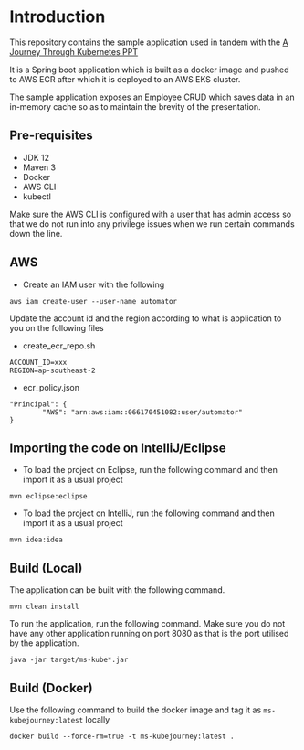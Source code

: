 # Introduction

This repository contains the sample application used in tandem with the [A Journey Through Kubernetes PPT](https://docs.google.com/presentation/d/19U_xBSLqnwbQYQUq-zu0pAJQkpjpYpBhhcWM81smJhM/edit?usp=sharing)


It is a Spring boot application which is built as a docker image and pushed to AWS ECR after which it is deployed to an AWS EKS cluster.

The sample application exposes an Employee CRUD which saves data in an in-memory cache so as to maintain the brevity of the presentation.

## Pre-requisites
 - JDK 12
 - Maven 3
 - Docker
 - AWS CLI
 - kubectl
 
Make sure the AWS CLI is configured with a user that has admin access so that we do not run into any privilege issues when we run certain commands down the line.
 
 
## AWS

- Create an IAM user with the following 
```
aws iam create-user --user-name automator
``` 

Update the account id and the region according to what is application to you on the following files
- create_ecr_repo.sh 
```
ACCOUNT_ID=xxx
REGION=ap-southeast-2
```
- ecr_policy.json
```
"Principal": {
        "AWS": "arn:aws:iam::066170451082:user/automator"
}
```

 
 
## Importing the code on IntelliJ/Eclipse

- To load the project on Eclipse, run the following command and then import it as a usual project
```
mvn eclipse:eclipse
```

- To load the project on IntelliJ, run the following command and then import it as a usual project
```
mvn idea:idea
```
 
## Build (Local)

The application can be built with the following command.
```
mvn clean install
```

To run the application, run the following command. Make sure you do not have any other application running on port 8080 as that is the port utilised by the application.
```
java -jar target/ms-kube*.jar
```

## Build (Docker)

Use the following command to build the docker image and tag it as `ms-kubejourney:latest` locally

```
docker build --force-rm=true -t ms-kubejourney:latest .
```




